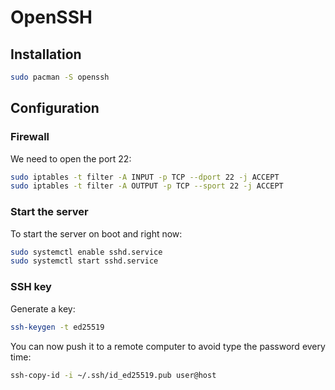 # OpenSSH

## Installation

```sh
sudo pacman -S openssh
```

## Configuration

### Firewall

We need to open the port 22:
```sh
sudo iptables -t filter -A INPUT -p TCP --dport 22 -j ACCEPT
sudo iptables -t filter -A OUTPUT -p TCP --sport 22 -j ACCEPT
```

### Start the server

To start the server on boot and right now:
```sh
sudo systemctl enable sshd.service
sudo systemctl start sshd.service
```

### SSH key

Generate a key:
```sh
ssh-keygen -t ed25519
```

You can now push it to a remote computer to avoid type the password every time:
```sh
ssh-copy-id -i ~/.ssh/id_ed25519.pub user@host
```
